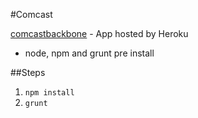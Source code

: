 #Comcast

[comcastbackbone] - App hosted by Heroku

* node, npm and grunt pre install

##Steps

1. `npm install`
2. `grunt`

[comcastbackbone]:https://comcastbackbone.herokuapp.com